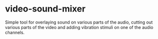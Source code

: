 # video-sound-mixer
Simple tool for overlaying sound on various parts of the audio, cutting out various parts of the video and adding vibration stimuli on one of the audio channels.

